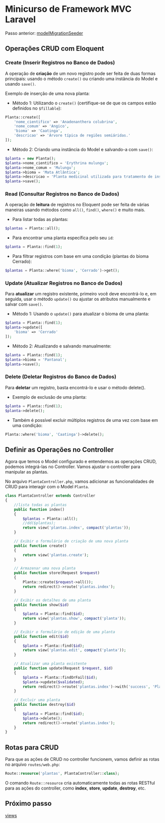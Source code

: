 # Minicurso de Framework MVC Laravel 

Passo anterior: [modelMigrationSeeder]()

## Operações CRUD com Eloquent

### Create (Inserir Registros no Banco de Dados)

A operação de **criação** de um novo registro pode ser feita de duas formas principais: usando o método ``create()`` ou criando uma instância do Model e usando ``save()``.

Exemplo de inserção de uma nova planta:

- Método 1: Utilizando o ``create()`` (certifique-se de que os campos estão definidos no ``$fillable``):
```php
Planta::create([
    'nome_cientifico' => 'Anadenanthera colubrina',
    'nome_comum' => 'Angico',
    'bioma' => 'Caatinga',
    'descricao' => 'Árvore típica de regiões semiáridas.'
]);
```
- Método 2: Criando uma instância do Model e salvando-a com ``save()``:
```php
$planta = new Planta();
$planta->nome_cientifico = 'Erythrina mulungu';
$planta->nome_comum = 'Mulungu';
$planta->bioma = 'Mata Atlântica';
$planta->descricao = 'Planta medicinal utilizada para tratamento de insônia.';
$planta->save();
```

### Read (Consultar Registros no Banco de Dados)

A operação de **leitura** de registros no Eloquent pode ser feita de várias maneiras usando métodos como ``all()``, ``find()``, ``where()`` e muito mais.

- Para listar todas as plantas:
```php
$plantas = Planta::all();
```
- Para encontrar uma planta específica pelo seu ``id``:
```php
$planta = Planta::find(1);
```
- Para filtrar registros com base em uma condição (plantas do bioma Cerrado):
```php
$plantas = Planta::where('bioma', 'Cerrado')->get();
```

### Update (Atualizar Registros no Banco de Dados)

Para **atualizar** um registro existente, primeiro você deve encontrá-lo e, em seguida, usar o método ``update()`` ou ajustar os atributos manualmente e salvar com ``save()``.

- Método 1: Usando o ``update()`` para atualizar o bioma de uma planta:
```php
$planta = Planta::find(1);
$planta->update([
    'bioma' => 'Cerrado'
]);
```
- Método 2: Atualizando e salvando manualmente:
```php
$planta = Planta::find(1);
$planta->bioma = 'Pantanal';
$planta->save();
```

### Delete (Deletar Registros do Banco de Dados)

Para **deletar** um registro, basta encontrá-lo e usar o método delete().

- Exemplo de exclusão de uma planta:
```php
$planta = Planta::find(1);
$planta->delete();
```
- Também é possível excluir múltiplos registros de uma vez com base em uma condição:
```php
Planta::where('bioma', 'Caatinga')->delete();
```

## Definir as Operações no Controller

Agora que temos o Model configurado e entendemos as operações CRUD, podemos integrá-las no Controller. Vamos ajustar o controller para manipular as plantas.

No arquivo ``PlantaController.php``, vamos adicionar as funcionalidades de CRUD para interagir com o Model ``Planta``.
```php
class PlantaController extends Controller
{
    //lista todas as plantas
    public function index()
    {
        $plantas = Planta::all();
        //dd($plantas);
        return view('plantas.index', compact('plantas'));
    }

    // Exibir o formulário de criação de uma nova planta
    public function create()
    {
        return view('plantas.create');
    }

    // Armazenar uma nova planta
    public function store(Request $request)
    {
        Planta::create($request->all());
        return redirect()->route('plantas.index');
    }

    // Exibir os detalhes de uma planta
    public function show($id)
    {
        $planta = Planta::find($id);    
        return view('plantas.show', compact('planta'));
    }

    // Exibir o formulário de edição de uma planta
    public function edit($id)
    {
        $planta = Planta::find($id);
        return view('plantas.edit', compact('planta'));
    }

    // Atualizar uma planta existente
    public function update(Request $request, $id)
    {
        $planta = Planta::findOrFail($id);
        $planta->update($validated);
        return redirect()->route('plantas.index')->with('success', 'Planta atualizada com sucesso!');
    }

    // Excluir uma planta
    public function destroy($id)
    {
        $planta = Planta::find($id);
        $planta->delete();
        return redirect()->route('plantas.index');
    }
}
```

## Rotas para CRUD
Para que as ações de CRUD no controller funcionem, vamos definir as rotas no arquivo ``routes/web.php``:
```php
Route::resource('plantas', PlantaController::class);
```
O comando ``Route::resource`` cria automaticamente todas as rotas RESTful para as ações do controller, como **index**, **store**, **update**, **destroy**, etc.

## Próximo passo
[views]()